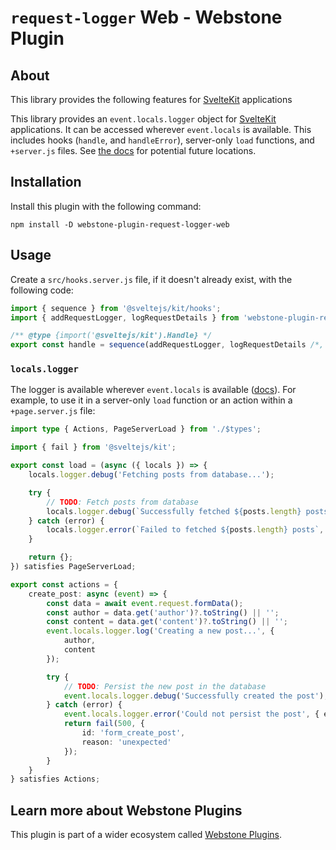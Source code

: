 # `request-logger` Web - Webstone Plugin

## About

This library provides the following features for [SvelteKit](https://kit.svelte.dev/) applications

This library provides an `event.locals.logger` object for [SvelteKit](https://kit.svelte.dev/) applications. It can be accessed wherever `event.locals` is available. This includes hooks (`handle`, and `handleError`), server-only `load` functions, and `+server.js` files. See [the docs](https://kit.svelte.dev/docs/types#app-locals) for potential future locations.

## Installation

Install this plugin with the following command:

```shell
npm install -D webstone-plugin-request-logger-web
```

## Usage

Create a `src/hooks.server.js` file, if it doesn't already exist, with the following code:

```js
import { sequence } from '@sveltejs/kit/hooks';
import { addRequestLogger, logRequestDetails } from 'webstone-plugin-request-logger-web';

/** @type {import('@sveltejs/kit').Handle} */
export const handle = sequence(addRequestLogger, logRequestDetails /*, yourHandlers*/);
```

### `locals.logger`

The logger is available wherever `event.locals` is available ([docs](https://kit.svelte.dev/docs/types#app-locals)). For example, to use it in a server-only `load` function or an action within a `+page.server.js` file:

```ts
import type { Actions, PageServerLoad } from './$types';

import { fail } from '@sveltejs/kit';

export const load = (async ({ locals }) => {
	locals.logger.debug('Fetching posts from database...');

	try {
		// TODO: Fetch posts from database
		locals.logger.debug(`Successfully fetched ${posts.length} posts`);
	} catch (error) {
		locals.logger.error(`Failed to fetched ${posts.length} posts`, error);
	}

	return {};
}) satisfies PageServerLoad;

export const actions = {
	create_post: async (event) => {
		const data = await event.request.formData();
		const author = data.get('author')?.toString() || '';
		const content = data.get('content')?.toString() || '';
		event.locals.logger.log('Creating a new post...', {
			author,
			content
		});

		try {
			// TODO: Persist the new post in the database
			event.locals.logger.debug('Successfully created the post');
		} catch (error) {
			event.locals.logger.error('Could not persist the post', { error });
			return fail(500, {
				id: 'form_create_post',
				reason: 'unexpected'
			});
		}
	}
} satisfies Actions;
```

## Learn more about Webstone Plugins

This plugin is part of a wider ecosystem called [Webstone Plugins](https://github.com/WebstoneHQ/webstone-plugins).
